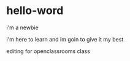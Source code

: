 # hello-word
i'm a newbie

i'm here to learn and im goin to give it my best

editing for openclassrooms class
